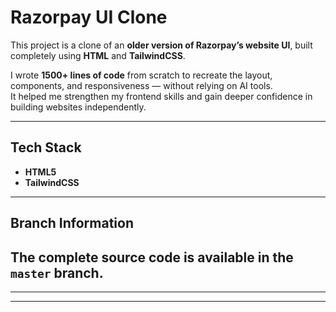 # Razorpay UI Clone

This project is a clone of an **older version of Razorpay’s website UI**, built completely using **HTML** and **TailwindCSS**.

I wrote **1500+ lines of code** from scratch to recreate the layout, components, and responsiveness — without relying on AI tools.  
It helped me strengthen my frontend skills and gain deeper confidence in building websites independently.

---

## Tech Stack
- **HTML5**
- **TailwindCSS**


---

## Branch Information
## The complete source code is available in the **`master`** branch.

---


---
